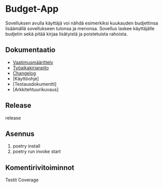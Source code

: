 # Budget-App
Sovelluksen avulla käyttäjä voi nähdä esimerkiksi kuukauden budjettinsa lisäämällä sovellukseen tulonsa ja menonsa. Sovellus laskee käyttäjälle budjetin sekä pitää kirjaa lisätyistä ja poistetuista rahoista.

## Dokumentaatio

- [Vaatimusmäärittely](https://github.com/meeries/ot-harjoitustyo/blob/master/budget-app/dokumentaatio/vaatimusmaarittely.md)
- [Työaikakirjanpito](https://github.com/meeries/ot-harjoitustyo/blob/master/budget-app/dokumentaatio/ty%C3%B6aikakirjanpito.md)
- [Changelog](https://github.com/meeries/ot-harjoitustyo/blob/master/budget-app/dokumentaatio/changelog.md)
- [Käyttöohje]
- [Testausdokumentti]
- [Arkkitehtuurikuvaus]

## Release
release

## Asennus
1. poetry install
2. poetry run invoke start

## Komentirivitoiminnot
Testit
Coverage
